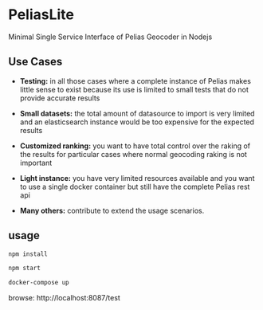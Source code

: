 # PeliasLite

Minimal Single Service Interface of Pelias Geocoder in Nodejs

## Use Cases

- **Testing:** in all those cases where a complete instance of Pelias makes little sense to exist because its use is limited to small tests that do not provide accurate results

- **Small datasets:** the total amount of datasource to import is very limited and an elasticsearch instance would be too expensive for the expected results

- **Customized ranking:** you want to have total control over the raking of the results for particular cases where normal geocoding raking is not important

- **Light instance:** you have very limited resources available and you want to use a single docker container but still have the complete Pelias rest api

- **Many others:** contribute to extend the usage scenarios.


## usage

```bash
npm install

npm start
```

```bash
docker-compose up
```

browse: http://localhost:8087/test
